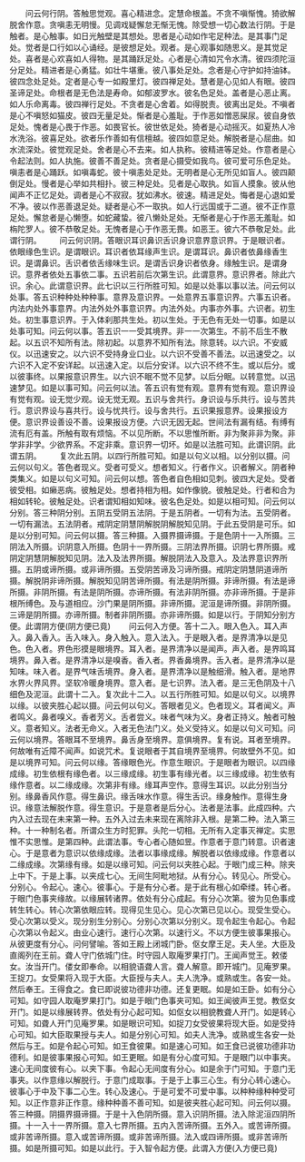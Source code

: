 <!-- { "loadSidebar": true } -->
　　问云何行阴。答触思觉观。喜心精进念。定慧命根盖。不贪不嗔惭愧。猗欲解脱舍作意。贪嗔恚无明慢。见调戏疑懈怠无惭无愧。除受想一切心数法行阴。于是触者。是心触事。如日光触壁是其想处。思者是心动如作宅足种法。是其事门足处。觉者是口行如以心诵经。是彼想足处。观者。是心观事如随思义。是其觉足处。喜者是心欢喜如人得物。是其踊跃足处。心者是心清如咒令水清。彼四须陀洹分足处。精进者是心勇猛。如壮牛堪重。彼八事处足处。念者是心守护如持油钵。彼四念处足处。定者是心专一如殿里灯。彼四禅足处。慧者是心见如人有眼。彼四圣谛足处。命根者是无色法是寿命。如郁波罗水。彼名色足处。盖者是心恶止离。如人乐命离毒。彼四禅行足处。不贪者是心舍着。如得脱责。彼离出足处。不嗔者是心不嗔怒如猫皮。彼四无量足处。惭者是心羞耻。于作恶如憎恶屎尿。彼自身依足处。愧者是心畏于作恶。如畏官长。彼世依足处。猗者是心动摇灭。如夏热人冷水洗浴。彼喜足处。欲者乐作善如有信檀越。彼四如意足处。解脱者是心屈曲。如水流深处。彼觉观足处。舍者是心不去来。如人执称。彼精进等足处。作意者是心令起法则。如人执施。彼善不善足处。贪者是心摄受如我鸟。彼可爱可乐色足处。嗔恚者是心踊跃。如嗔毒蛇。彼十嗔恚处足处。无明者是心无所见如盲人。彼四颠倒足处。慢者是心举如共相扑。彼三种足处。见者是心取执。如盲人摸象。彼从他闻声不正忆足处。调者是心不寂寂。犹如沸水。彼速。精进足处。悔者是心退如爱不净。彼以作恶善退足处。疑者是心不一取执。如人行远国或于二道。彼不正作意足处。懈怠者是心懒堕。如蛇藏蛰。彼八懒处足处。无惭者是心于作恶无羞耻。如栴陀罗人。彼不恭敬足处。无愧者是心于作恶无畏。如恶王。彼六不恭敬足处。此谓行阴。
　　问云何识阴。答眼识耳识鼻识舌识身识意界意识界。于是眼识者。依眼缘色生识。是谓眼识。耳识者依耳缘声生识。是谓耳识。鼻识者依鼻缘香生识。是谓鼻识。舌识者依舌缘味生识。是谓舌识身识者依身。缘触生识。是谓身识。意界者依处五事依二事。五识若前后次第生识。此谓意界。意识界者。除此六识。余心。此谓意识界。此七识以三行所胜可知。如是以处事以事以法。问云何以处事。答五识种种处种种事。意界及意识界。一处意界五事意识界。六事五识者。内法内处外事意界。内法外处外事意识界。内法外处。内事亦外事。六识者。初生处。初生事意识界。于入体刹那共生处。初以生处。于无色有无处一切事。如是以处事可知。问云何以事。答五识一一受其境界。非一一次第生。不前不后生不散起。以五识不知所有法。除初起。以意界不知所有法。除意转。以六识。不安威仪。以迅速安之。以六识不受持身业口业。以六识不受善不善法。以迅速受之。以六识不入定不安详起。以迅速入定。以后分安详。以六识不终不生。或以后分。或以彼事终。以果报意识界生。以六识不眠不觉不见梦。以后分眠。以转意觉。以迅速梦见。如是以事可知。问云何以法。答五识有觉有观。意界有觉有观。意识界设有觉有观。设无觉少观。设无觉无观。五识与舍共行。身识设与乐共行。设与苦共行。意识界设与喜共行。设与忧共行。设与舍共行。五识果报意界。设果报设方便。意识界设善设不善。设果报设方便。六识无因无起。世间法有漏有结。有缚有流有厄有盖。所触有取有烦恼。不以见所断。不以思惟所断。非为聚非非为聚。非学非非学。少欲界系。不定非乘。意识界一切坏。如是以法胜可知。此谓识阴。此谓五阴。
　　复次此五阴。以四行所胜可知。如是以句义以相。以分别以摄。问云何以句义。答色者现义。受者可受义。想者知义。行者作义。识者解义。阴者种类集义。如是以句义可知。问云何以想。答色者自色相如见刺。彼四大足处。受者彼受相。如癞恶病。彼触足处。想者持相为相。如作像貌。彼触足处。行者和合为相如转轮。彼触足处。识者谓知相如知味。彼名色足处。如是以相可知。问云何以分别。答三种阴分别。五阴五受阴五法阴。于是五阴者。一切有为法。五受阴者。一切有漏法。五法阴者。戒阴定阴慧阴解脱阴解脱知见阴。于此五受阴是可乐。如是以分别可知。问云何以摄。答三种摄。入摄界摄谛摄。于是色阴十一入所摄。三阴法入所摄。识阴意入所摄。色阴十一界所摄。三阴法界所摄。识阴七界所摄。戒阴定阴慧阴解脱知见阴。法入及法界所摄。解脱阴法入及意入。及法界意识界所摄。五阴或谛所摄。或非谛所摄。五受阴苦谛及习谛所摄。戒阴定阴慧阴道谛所摄。解脱阴非谛所摄。解脱知见阴苦谛所摄。有法是阴所摄。非谛所摄。有法是谛所摄。非阴所摄。有法是阴所摄。亦谛所摄。有法非阴所摄。亦非谛所摄。于是非根所缚色。及与道相应。沙门果是阴所摄。非谛所摄。泥洹是谛所摄。非阴所摄。三谛是阴所摄。亦谛所摄。制者非阴所摄。亦非谛所摄。如是以行。于阴知分别方便。此谓阴方便(阴方便已竟)
　　问云何入方便。答十二入。眼入色入。耳入声入。鼻入香入。舌入味入。身入触入。意入法入。于是眼入者。是界清净以是见色。色入者。界色形摸是眼境界。耳入者。是界清净以是闻声。声入者。是界鸣耳境界。鼻入者。是界清净以是嗅香。香入者。界香鼻境界。舌入者。是界清净以是知味。味入者。是界气味舌境界。身入者。是界清净以是触细滑。触入者。是地界水界火界风界。坚软冷暖身境界。意入者。是七识界。法入者。是三无色阴及十八细色及泥洹。此谓十二入。复次此十二入。以五行所胜可知。如是以句义。以境界以缘。以彼夹胜心起以摄。问云何以句义。答眼者见义。色者现义。耳者闻义。声者鸣义。鼻者嗅义。香者芳义。舌者尝义。味者气味为义。身者正持义。触者可触义。意者知义。法者无命义。入者无色法门义。处义受持义。如是以句义可知。问云何以境界。答眼耳不至境界。鼻舌身至境界。意俱境界。复有说。耳者至境界。何故唯有近障不闻声。如说咒术。复说眼者于其自境界至境界。何故壁外不见。如是以境界可知。问云何以缘。答缘眼色光。作意生眼识。于是眼者为眼识。以四缘成缘。初生依根有缘色者。以三缘成缘。初生事有缘光者。以三缘成缘。初生依有缘作意者。以二缘成缘。次第非有缘。缘耳声空作。意得生耳识。以此分别当分别。缘鼻香风作意。得生鼻识。缘舌味水作意。得生舌识。缘身触作。意得生身识。缘意法解脱作意。得生意识。于是意者是后分心。法者是法事。此成四种。六内入过去现在未来第一种。五外入过去未来现在离除非入根。是第二种。法入第三种。十一种制名者。所谓众生方时犯罪。头陀一切相。无所有入定事灭禅定。实思惟不实思惟。是第四种。此谓法事。专心者心随如昱。作意者于意门转意。识者速心。于是意者为意识以依缘成缘。法者以事缘成缘。解脱者以依缘成缘。作意者以二缘成缘。次第缘有缘。如是以缘可知。问云何以夹胜心起。于眼门成三种。除夹上中下。于是上事。以夹成七心。无间生阿毗地狱。从有分心。转见心。所受心。分别心。令起心。速心。彼事心。于是有分心者。是于此有根心如牵缕。转心者。于眼门色事夹缘故。以缘展转诸界。依处有分心成起。有分心次第。彼为见色事成转生转心。转心次第依眼应转。现得见生见心。见心次第已见以心。现受生受心。受心次第以受义。现分别生分别心。分别心次第以分别义。现令起生令起心。令起心次第以令起义。由业心速行。速行心次第。以速行义。不以方便生彼事果报心。从彼更度有分心。问何譬喻。答如王殿上闭城门卧。伛女摩王足。夫人坐。大臣及直阁列在王前。聋人守门依城门住。时守园人取庵罗果打门。王闻声觉王。敕偻女。汝当开门。偻女即奉命。以相貌语聋人言。聋人解意。即开城门。见庵罗果。王捉刀。女受果将入现于大臣。大臣授与夫人。夫人洗净。或熟或生。各安一处。然后奉王。王得食之。食已即说彼功德非功德。还复更眠。如是如王卧。如有分心可知。如守园人取庵罗果打门。如是于眼门色事夹可知。如王闻彼声王觉。教伛女开门。如是以缘展转界。依处有分心起可知。如伛女以相貌教聋人开门。如是转心可知。如聋人开门见庵罗果。如是眼识可知。如捉刀女受彼果将现大臣。如是受持心可知。如大臣取果授与夫人。如是分别心可知。如夫人洗净。或熟或生各安一处然后与王。如是令起心可知。如王食彼果。如是速心可知。如王食已说彼功德非功德利。如是彼事果报心可知。如王更眠。如是有分心度可知。于是眼门以中事夹。速心无间度彼有心。以夹下事。令起心无间度有分心。如是余于门可知。于意门无事夹。以作意缘以解脱行。于意门成取事。于是于上事三心生。有分心转心速心。彼事心于中及下事二心生。转心及速心。于是可爱不可爱中事。以种种缘种种受可知。以正作意非正作意。缘种种善不善可知。如是彼夹胜心起可知。问云何以摄。答三种摄。阴摄界摄谛摄。于是十入色阴所摄。意入识阴所摄。法入除泥洹四阴所摄。十一入十一界所摄。意入七界所摄。五内入苦谛所摄。五外入。或苦谛所摄。或非苦谛所摄。意入或苦谛所摄。或非苦谛所摄。法入或四谛所摄。或非苦谛所摄。如是所摄可知。如是以此行。于入智令起方便。此谓入方便(入方便已竟)
